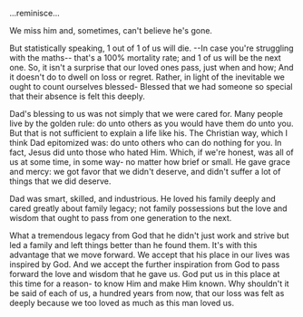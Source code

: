 ...reminisce...

We miss him and, sometimes, can't believe he's gone.

But statistically speaking, 1 out of 1 of us will die.
--In case you're struggling with the maths-- that's a 100% mortality rate;
and 1 of us will be the next one.
So, it isn't a surprise that our loved ones pass, just when and how;
And it doesn't do to dwell on loss or regret.
Rather, in light of the inevitable we ought to count ourselves blessed-
Blessed that we had someone so special that their absence is felt this deeply.

Dad's blessing to us was not simply that we were cared for.
Many people live by the golden rule: 
do unto others as you would have them do unto you.
But that is not sufficient to explain a life like his.
The Christian way, which I think Dad epitomized was:
do unto others who can do nothing for you.
In fact, Jesus did unto those who hated Him.
Which, if we're honest, was all of us at some time, in some way- no matter how brief or small.
He gave grace and mercy: we got favor that we didn't deserve, and didn't suffer a lot of things that we did deserve.

Dad was smart, skilled, and industrious. 
He loved his family deeply and cared greatly about family legacy;
not family possessions but the love and wisdom that ought to pass from one generation to the next. 

What a tremendous legacy from God that he didn't just work and strive but led a family and left things better than he found them.
It's with this advantage that we move forward. 
We accept that his place in our lives was inspired by God.
And we accept the further inspiration from God to pass forward the love and wisdom that he gave us.
God put us in this place at this time for a reason-
to know Him and make Him known.
Why shouldn't it be said of each of us, a hundred years from now, that our loss was felt as deeply because we too loved as much as this man loved us.